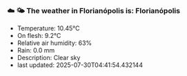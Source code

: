 ### ☁️ 🌤️  The weather in Florianópolis is: Florianópolis

- Temperature: 10.45°C
- On flesh: 9.2°C
- Relative air humidity: 63%
- Rain: 0.0 mm
- Description: Clear sky
- last updated: 2025-07-30T04:41:54.432144

